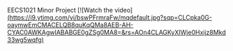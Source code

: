 EECS1021 Minor Project
[![Watch the video][(https://i9.ytimg.com/vi/bswPFrmraFw/mqdefault.jpg?sqp=CLCpka0G-oaymwEmCMACELQB8quKqQMa8AEB-AH-CYAC0AWKAgwIABABGE0gZSg0MA8=&rs=AOn4CLAGKyXIWje0Hxijz8Mkd33wg5wqfg)](https://www.youtube.com/watch?v=bswPFrmraFw&t=4s)
